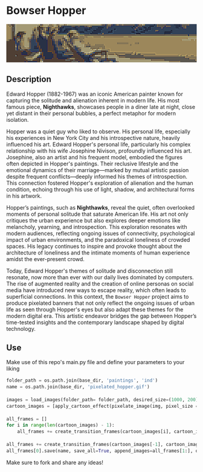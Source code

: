 # Bowser Hopper

![Pixelated_hopper](pixelated_hopper.gif)

## Description

Edward Hopper (1882-1967) was an iconic American painter known for capturing the solitude and alienation inherent in modern life. His most famous piece, **Nighthawks**, showcases people in a diner late at night, close yet distant in their personal bubbles, a perfect metaphor for modern isolation.

Hopper was a quiet guy who liked to observe. His personal life, especially his experiences in New York City and his introspective nature, heavily influenced his art. Edward Hopper's personal life, particularly his complex relationship with his wife Josephine Nivison, profoundly influenced his art. Josephine, also an artist and his frequent model, embodied the figures often depicted in Hopper's paintings. Their reclusive lifestyle and the emotional dynamics of their marriage—marked by mutual artistic passion despite frequent conflicts—deeply informed his themes of introspection. This connection fostered Hopper's exploration of alienation and the human condition, echoing through his use of light, shadow, and architectural forms in his artwork.

Hopper’s paintings, such as **Nighthawks**, reveal the quiet, often overlooked moments of personal solitude that saturate American life. His art not only critiques the urban experience but also explores deeper emotions like melancholy, yearning, and introspection. This exploration resonates with modern audiences, reflecting ongoing issues of connectivity, psychological impact of urban environments, and the paradoxical loneliness of crowded spaces. His legacy continues to inspire and provoke thought about the architecture of loneliness and the intimate moments of human experience amidst the ever-present crowd.

Today, Edward Hopper's themes of solitude and disconnection still resonate, now more than ever with our daily lives dominated by computers. The rise of augmented reality and the creation of online personas on social media have introduced new ways to escape reality, which often leads to superficial connections. In this context, the `Bowser Hopper` project aims to produce pixelated banners that not only reflect the ongoing issues of urban life as seen through Hopper's eyes but also adapt these themes for the modern digital era. This artistic endeavor bridges the gap between Hopper’s time-tested insights and the contemporary landscape shaped by digital technology.

## Use

Make use of this repo's main.py file and define your parameters to your liking 

```python
folder_path = os.path.join(base_dir, 'paintings', 'ind')
name = os.path.join(base_dir, 'pixelated_hopper.gif')

images = load_images(folder_path= folder_path, desired_size=(1000, 200))
cartoon_images = [apply_cartoon_effect(pixelate_image(img, pixel_size = 5), levels= 10) for img in images]

all_frames = []
for i in range(len(cartoon_images) - 1):
    all_frames += create_transition_frames(cartoon_images[i], cartoon_images[i+1], steps=15)

all_frames += create_transition_frames(cartoon_images[-1], cartoon_images[0], steps=15)
all_frames[0].save(name, save_all=True, append_images=all_frames[1:], optimize=False, duration=150, loop=0)
```

Make sure to fork and share any ideas!